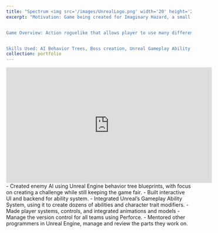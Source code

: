 ```yaml
---
title: "Spectrum <img src='/images/UnrealLogo.png' width='20' height='20'/>"
excerpt: "Motivation: Game being created for Imaginary Hazard, a small indie studio I co-founded at Harvard.  


Game Overview: Action roguelike that allows player to use many different variations of spells, weapons, and movement abilities along with a variety of customizable ability modifiers.


Skills Used: AI Behavior Trees, Boss creation, Unreal Gameplay Ability System, Dynamic UI with intricate functionality, Integrating programming and animation, Managing Perforce version control.<br/><img src='/files/Fractal Factory Video_GIF.gif' width='560' height='315'>.<br/><img src='/files/Fractal Factory Video_GIF.gif' width='560' height='315'>"
collection: portfolio
---
```

<iframe width="560" height="315" src="https://www.youtube.com/embed/Tr-lacjNUD0" frameborder="0" allowfullscreen></iframe>
- Created enemy AI using Unreal Engine behavior tree blueprints, with focus on creating a challenge while still keeping the game fair.
- Built interactive UI and backend for ability system.
- Integrated Unreal’s Gameplay Ability System, using it to create dozens of abilities and character trait modifiers.
- Made player systems, controls, and integrated animations and models
- Manage the version control for all teams using Perforce.
- Mentored other programmers in Unreal Engine, manage and review the parts they work on.
